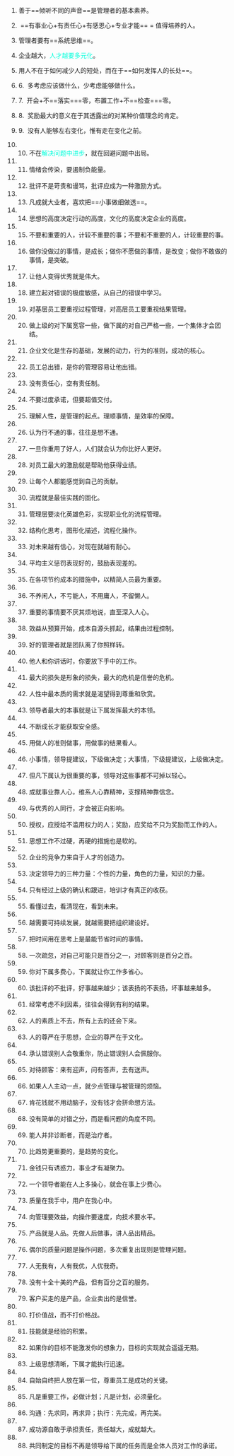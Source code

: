 1. 善于==倾听不同的声音==是管理者的基本素养。
    
2.  ==有事业心+有责任心+有感恩心+专业才能== = 值得培养的人。
    
3. 管理者要有==系统思维==。
    
4. 企业越大，<font color="#00ffdc">人才越要多元化</font>。
    
5. 用人不在于如何减少人的短处，而在于==如何发挥人的长处==。
    
6. 6.  多考虑应该做什么，少考虑能够做什么。
    
7. 7.  开会+不==落实===零，布置工作+不==检查===零。
    
8. 8.  奖励最大的意义在于其透露出的对某种价值理念的肯定。
    
9. 9.  没有人能够左右变化，惟有走在变化之前。
    
10. 10. 不在<font color="#00ffdc">解决问题中进步</font>，就在回避问题中出局。
    
11. 11. 情绪会传染，要遏制负能量。
    
12. 12. 批评不是苛责和谩骂，批评应成为一种激励方式。
    
13. 13. 凡成就大业者，喜欢把==小事做细做透==。
    
14. 14. 思想的高度决定行动的高度，文化的高度决定企业的高度。
    
15. 15. 不要和重要的人，计较不重要的事；不要和不重要的人，计较重要的事。
    
16. 16. 做你没做过的事情，是成长；做你不愿做的事情，是改变；做你不敢做的事情，是突破。
    
17. 17. 让他人变得优秀就是伟大。
    
18. 18. 建立起对错误的极度敏感，从自己的错误中学习。
    
19. 19. 对基层员工要重视过程管理，对高层员工要重视结果管理。
    
20. 20. 做上级的对下属宽容一些，做下属的对自己严格一些，一个集体才会团结。
    
21. 21. 企业文化是生存的基础，发展的动力，行为的准则，成功的核心。
    
22. 22. 员工总出错，是你的管理容易让他出错。
    
23. 23. 没有责任心，空有责任制。
    
24. 24. 不要过度承诺，但要超值交付。
    
25. 25. 理解人性，是管理的起点。理顺事情，是效率的保障。
    
26. 26. 认为行不通的事，往往是想不通。
    
27. 27. 一旦你重用了好人，人们就会认为你比好人更好。
    
28. 28. 对员工最大的激励就是帮助他获得业绩。
    
29. 29. 让每个人都能感觉到自己的贡献。
    
30. 30. 流程就是最佳实践的固化。
    
31. 31. 管理层要淡化英雄色彩，实现职业化的流程管理。
    
32. 32. 结构化思考，图形化描述，流程化操作。
    
33. 33. 对未来越有信心，对现在就越有耐心。
    
34. 34. 平均主义惩罚表现好的，鼓励表现差的。
    
35. 35. 在各项节约成本的措施中，以精简人员最为重要。
    
36. 36. 不养闲人，不亏能人，不用庸人，不留懒人。
    
37. 37. 重要的事情要不厌其烦地说，直至深入人心。
    
38. 38. 效益从预算开始，成本自源头抓起，结果由过程控制。
    
39. 39. 好的管理者就是团队离了你照样转。
    
40. 40. 他人和你讲话时，你要放下手中的工作。
    
41. 41. 最大的损失是形象的损失，最大的危机是信誉的危机。
    
42. 42. 人性中最本质的需求就是渴望得到尊重和欣赏。
    
43. 43. 领导者最大的本事就是让下属发挥最大的本领。
    
44. 44. 不断成长才能获取安全感。
    
45. 45. 用做人的准则做事，用做事的结果看人。
    
46. 46. 小事情，领导提建议，下级做决定；大事情，下级提建议，上级做决定。
    
47. 47. 但凡下属认为很重要的事，领导对这些事都不可掉以轻心。
    
48. 48. 成就事业靠人心，维系人心靠精神，支撑精神靠信念。
    
49. 49. 与优秀的人同行，才会被正向影响。
    
50. 50. 授权，应授给不滥用权力的人；奖励，应奖给不只为奖励而工作的人。
    
51. 51. 思想工作不过硬，再硬的措施也是软的。
    
52. 52. 企业的竞争力来自于人才的创造力。
    
53. 53. 决定领导力的三种力量：个性的力量，角色的力量，知识的力量。
    
54. 54. 只有经过上级的确认和跟进，培训才有真正的收获。
    
55. 55. 看懂过去，看清现在，看到未来。
    
56. 56. 越需要可持续发展，就越需要把组织建设好。
    
57. 57. 把时间用在思考上是最能节省时间的事情。
    
58. 58. 一次疏忽，对自己可能只是百分之一，对顾客则是百分之百。
    
59. 59. 你对下属多费心，下属就让你工作多省心。
    
60. 60. 该批评的不批评，好事越来越少；该表扬的不表扬，坏事越来越多。
    
61. 61. 经常考虑不利因素，往往会得到有利的结果。
    
62. 62. 人的素质上不去，所有上去的还会下来。
    
63. 63. 人的尊严在于思想，企业的尊严在于文化。
    
64. 64. 承认错误别人会敬重你，防止错误别人会佩服你。
    
65. 65. 对待顾客：来有迎声，问有答声，去有送声。
    
66. 66. 如果人人主动一点，就少点管理与被管理的烦恼。
    
67. 67. 肯花钱就不用动脑子，没有钱才会拼命想方法。
    
68. 68. 没有简单的对错之分，而是看问题的角度不同。
    
69. 69. 能人并非诊断者，而是治疗者。
    
70. 70. 比趋势更重要的，是趋势的变化。
    
71. 71. 金钱只有诱惑力，事业才有凝聚力。
    
72. 72. 一个领导者能在人上多操心，就会在事上少费心。
    
73. 73. 质量在我手中，用户在我心中。
    
74. 74. 向管理要效益，向操作要速度，向技术要水平。
    
75. 75. 产品就是人品。先做人后做事，讲人品出精品。
    
76. 76. 偶尔的质量问题是操作问题，多次重复出现则是管理问题。
    
77. 77. 人无我有，人有我优，人优我奇。
    
78. 78. 没有十全十美的产品，但有百分之百的服务。
    
79. 79. 客户买走的是产品，企业卖出的是信誉。
    
80. 80. 打价值战，而不打价格战。
    
81. 81. 技能就是经验的积累。
    
82. 82. 如果你的目标不能激发你的想象力，目标的实现就会遥遥无期。
    
83. 83. 上级思想清晰，下属才能执行迅速。
    
84. 84. 自始自终把人放在第一位，尊重员工是成功的关键。
    
85. 85. 凡是重要工作，必做计划；凡是计划，必须量化。
    
86. 86. 沟通：先求同，再求异；执行：先完成，再完美。
    
87. 87. 成功源自敢于承担责任，责任越大，成就越大。
    
88. 88. 共同制定的目标不再是领导给下属的任务而是全体人员对工作的承诺。